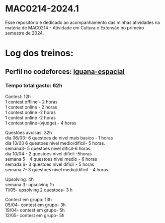 # MAC0214-2024.1
Esse repositório é dedicado ao acompanhamento das minhas atividades na matéria de MAC0214 - Atividade em Cultura e Extensão no primeiro semestre de 2024.

# Log dos treinos:

## Perfil no codeforces: [iguana-espacial](https://codeforces.com/profile/Iguana-espacial)

### Tempo total gasto: 62h

Contest: 12h  
1 contest offline - 2 horas  
1 contest online - 2 horas  
1 contest online -2 horas  
1 contest online -2 horas  
1 contest online-(vjudge) - 4 horas  

Questões avulsas: 32h  
dia 06/03- 6 questoes de nivel mais basico - 1 horas  
dia 13/03 6 questoes nivel medio/dificil- 5 horas.  
semana3- 5 questoes nivel dificil-6 horas  
dia 10/04 - 2 questoes nivel dificil -5horas  
semana 5 - 4 questoes nivel medio - 6 horas  
semada 6- 3 questoes nivel dificil - 5 horas  
semana 7- 3 questoes nivel medio/dificil - 4 horas  



Upsolving: 4h  
semana 3- upsolving 1h  
11/05- upsolving 2 questoes- 3 h  

Contest em grupo: 13h  
05/04- contest em grupo- 3h  
19/04- contest em grupo- 5h  
12/05- contest em grupo- 5h  
